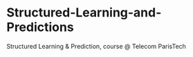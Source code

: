 # Structured-Learning-and-Predictions
Structured Learning &amp; Prediction, course @ Telecom ParisTech
